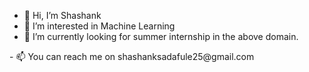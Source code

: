 - 👋 Hi, I’m Shashank
- 👀 I’m interested in Machine Learning
- 🌱 I’m currently looking for summer internship in the above domain.
<!--- - 💞️ I’m looking to collaborate on ... ---!>
- 📫 You can reach me on shashanksadafule25@gmail.com

<!---
Shash-25/Shash-25 is a ✨ special ✨ repository because its `README.md` (this file) appears on your GitHub profile.
You can click the Preview link to take a look at your changes.
--->
